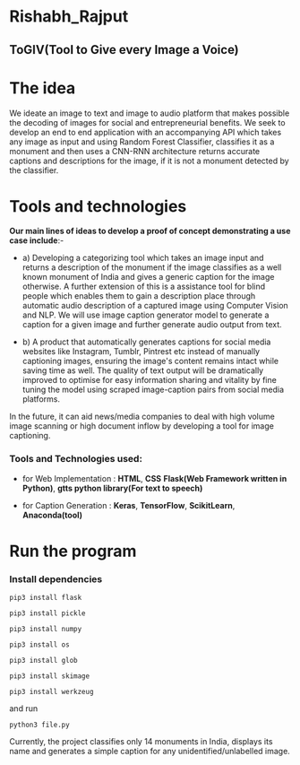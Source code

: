# Rishabh_Rajput
## ToGIV(Tool to Give every Image a Voice)
# The idea
We ideate an image to text and image to audio platform that makes possible the decoding of images for social and entrepreneurial benefits. We seek to develop an end to end application with an accompanying API which takes any image as input and using Random Forest Classifier, classifies it as a monument and then uses a CNN-RNN architecture returns accurate captions and descriptions for the image, if it is not a monument detected by the classifier.

# Tools and technologies

**Our main lines of ideas to develop a proof of concept demonstrating a use case include**:-
* a) Developing a categorizing tool which takes an image input and returns a description of the monument if the image classifies as a well known monument of India and gives a generic caption for the image otherwise. 
 A further extension of this is a assistance tool for blind people which enables them to gain a description place through automatic audio description of a captured image using Computer Vision and NLP. We will use image caption generator model to generate a caption for a given image and further generate audio output from text.
 
* b) A product that automatically generates captions for social media websites like Instagram, Tumblr, Pintrest etc instead of manually captioning images, ensuring the image's content remains intact while saving time as well. The quality of text output will be dramatically improved to optimise for easy information sharing and vitality by fine tuning the model using scraped image-caption pairs from social media platforms.

In the future, it can aid news/media companies to deal with high volume image scanning or high document inflow by developing a tool for image captioning.

### Tools and Technologies used:

* for Web Implementation : **HTML**, **CSS** **Flask(Web Framework written in Python)**, **gtts python library(For text to speech)**

* for Caption Generation : **Keras**, **TensorFlow**, **ScikitLearn**, **Anaconda(tool)**


# Run the program

### Install dependencies

`pip3 install flask`

`pip3 install pickle`

`pip3 install numpy`

`pip3 install os`

`pip3 install glob`

`pip3 install skimage`

`pip3 install werkzeug`

and run

`python3 file.py`

Currently, the project classifies only 14 monuments in India, displays its name and generates a simple caption for any unidentified/unlabelled image.
